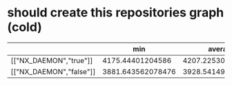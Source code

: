 # should create this repositories graph (cold)

|                         | min               | average            | p95                | max                |
| ----------------------- | ----------------- | ------------------ | ------------------ | ------------------ |
| [["NX_DAEMON","true"]]  | 4175.44401204586  | 4207.225304504235  | 4279.518440961838  | 4279.518440961838  |
| [["NX_DAEMON","false"]] | 3881.643562078476 | 3928.5414959788322 | 3980.7883800268173 | 3980.7883800268173 |